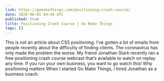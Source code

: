 ```yaml
---
link: https://gomakethings.com/positioning-crash-course/
date: 2020-06-01 04:44 UTC
published: true
title: Positioning Crash Course | Go Make Things
tags: []
---
```


This is not an article about CSS positioning.
I’ve gotten a lot of emails from people recently about the difficulty of finding clients. The coronavirus has only made the problem the worse.
My friend Jonathan Stark recently ran a free positioning crash course webcast that’s available to watch on replay any time.
If you run your own business, you want to go watch this!
Why positioning matters When I started Go Make Things, I hired Jonathan as a business coach.
